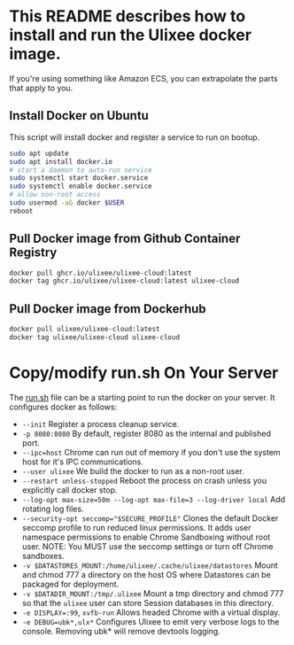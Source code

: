 # This README describes how to install and run the Ulixee docker image.

If you're using something like Amazon ECS, you can extrapolate the parts that apply to you.

## Install Docker on Ubuntu

This script will install docker and register a service to run on bootup.
```bash
sudo apt update
sudo apt install docker.io
# start a daemon to auto-run service
sudo systemctl start docker.service
sudo systemctl enable docker.service
# allow non-root access
sudo usermod -aG docker $USER
reboot
```

## Pull Docker image from Github Container Registry
```bash
docker pull ghcr.io/ulixee/ulixee-cloud:latest
docker tag ghcr.io/ulixee/ulixee-cloud:latest ulixee-cloud
```

## Pull Docker image from Dockerhub
```bash
docker pull ulixee/ulixee-cloud:latest
docker tag ulixee/ulixee-cloud ulixee-cloud
```

# Copy/modify run.sh On Your Server
The [run.sh](./run.sh) file can be a starting point to run the docker on your server. It configures docker as follows:
* `--init` Register a process cleanup service.
* `-p 8080:8080` By default, register 8080 as the internal and published port.
* `--ipc=host` Chrome can run out of memory if you don't use the system host for it's IPC communications.
* `--user ulixee` We build the docker to run as a non-root user.
* `--restart unless-stopped` Reboot the process on crash unless you explicitly call docker stop.
* `--log-opt max-size=50m --log-opt max-file=3 --log-driver local` Add rotating log files.
* `--security-opt seccomp="$SECURE_PROFILE"` Clones the default Docker seccomp profile to run reduced linux permissions. It adds user namespace permissions to enable Chrome Sandboxing without root user. NOTE: You MUST use the seccomp settings or turn off Chrome sandboxes.
* `-v $DATASTORES_MOUNT:/home/ulixee/.cache/ulixee/datastores` Mount and chmod 777 a directory on the host OS where Datastores can be packaged for deployment.
* `-v $DATADIR_MOUNT:/tmp/.ulixee` Mount a tmp directory and chmod 777 so that the `ulixee` user can store Session databases in this directory.
* `-e DISPLAY=:99`, `xvfb-run` Allows headed Chrome with a virtual display.
* `-e DEBUG=ubk*,ulx*` Configures Ulixee to emit very verbose logs to the console. Removing ubk* will remove devtools logging.
